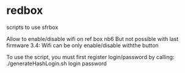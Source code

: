 # redbox
scripts to use sfrbox

Allow to enable/disable wifi on ref box nb6
But not possible with last firmware 3.4: Wifi can be only enable/disable withthe button

To use the script, you must first register login/password by calling:
./generateHashLogin.sh login password
